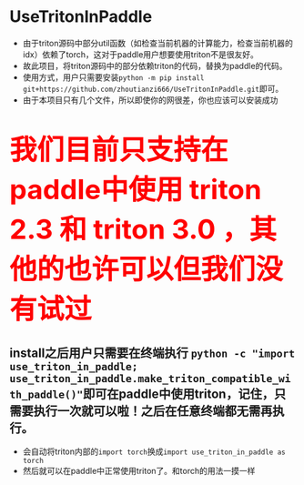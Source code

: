 # UseTritonInPaddle




- 由于triton源码中部分util函数（如检查当前机器的计算能力，检查当前机器的idx）依赖了torch，这对于paddle用户想要使用triton不是很友好。
- 故此项目，将triton源码中的部分依赖triton的代码，替换为paddle的代码。
- 使用方式，用户只需要安装`python -m pip install git+https://github.com/zhoutianzi666/UseTritonInPaddle.git`即可。
- 由于本项目只有几个文件，所以即使你的网很差，你也应该可以安装成功

# <font color=red size=15> 我们目前只支持在paddle中使用 triton 2.3 和 triton 3.0 ，其他的也许可以但我们没有试过</font>


## install之后用户只需要在终端执行 `python -c "import use_triton_in_paddle; use_triton_in_paddle.make_triton_compatible_with_paddle()"`即可在paddle中使用triton，记住，只需要执行一次就可以啦！之后在任意终端都无需再执行。

- 会自动将triton内部的`import torch`换成`import use_triton_in_paddle as torch`
- 然后就可以在paddle中正常使用triton了。和torch的用法一摸一样











